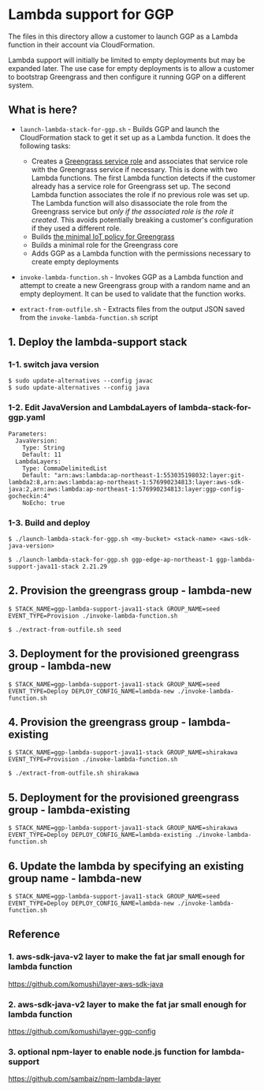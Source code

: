 Lambda support for GGP
======================

The files in this directory allow a customer to launch GGP as a Lambda function in their account via CloudFormation.

Lambda support will initially be limited to empty deployments but may be expanded later. The use case for empty deployments
is to allow a customer to bootstrap Greengrass and then configure it running GGP on a different system.

What is here?
-------------

- `launch-lambda-stack-for-ggp.sh` - Builds GGP and launch the CloudFormation stack to get it
set up as a Lambda function. It does the following tasks:
  - Creates a [Greengrass service role](https://docs.aws.amazon.com/greengrass/latest/developerguide/service-role.html) and associates that service role with the Greengrass service
if necessary. This is done with two Lambda functions. The first Lambda function detects if the customer already has a
service role for Greengrass set up. The second Lambda function associates the role if no previous role was set up. The
Lambda function will also disassociate the role from the Greengrass service but *only if the associated role is the role it created*.
This avoids potentially breaking a customer's configuration if they used a different role.
  - Builds [the minimal IoT policy for Greengrass](https://docs.aws.amazon.com/greengrass/latest/developerguide/gg-sec.html#gg-config-sec-min-iot-policy)
  - Builds a minimal role for the Greengrass core
  - Adds GGP as a Lambda function with the permissions necessary to create empty deployments

- `invoke-lambda-function.sh` - Invokes GGP as a Lambda function and attempt to create a new Greengrass
group with a random name and an empty deployment. It can be used to validate that the function works.

- `extract-from-outfile.sh` - Extracts files from the output JSON saved from the `invoke-lambda-function.sh` script

## 1. Deploy the lambda-support stack

### 1-1. switch java version
```
$ sudo update-alternatives --config javac
$ sudo update-alternatives --config java
```

### 1-2. Edit JavaVersion and LambdaLayers of lambda-stack-for-ggp.yaml
```
Parameters:
  JavaVersion:
    Type: String
    Default: 11
  LambdaLayers:
    Type: CommaDelimitedList
    Default: "arn:aws:lambda:ap-northeast-1:553035198032:layer:git-lambda2:8,arn:aws:lambda:ap-northeast-1:576990234813:layer:aws-sdk-java:2,arn:aws:lambda:ap-northeast-1:576990234813:layer:ggp-config-gocheckin:4"
    NoEcho: true
```

### 1-3. Build and deploy

```
$ ./launch-lambda-stack-for-ggp.sh <my-bucket> <stack-name> <aws-sdk-java-version>
```

```
$ ./launch-lambda-stack-for-ggp.sh ggp-edge-ap-northeast-1 ggp-lambda-support-java11-stack 2.21.29
```


## 2. Provision the greengrass group - lambda-new
```
$ STACK_NAME=ggp-lambda-support-java11-stack GROUP_NAME=seed EVENT_TYPE=Provision ./invoke-lambda-function.sh

$ ./extract-from-outfile.sh seed
```

## 3. Deployment for the provisioned greengrass group - lambda-new
```
$ STACK_NAME=ggp-lambda-support-java11-stack GROUP_NAME=seed EVENT_TYPE=Deploy DEPLOY_CONFIG_NAME=lambda-new ./invoke-lambda-function.sh
```

## 4. Provision the greengrass group - lambda-existing
```
$ STACK_NAME=ggp-lambda-support-java11-stack GROUP_NAME=shirakawa EVENT_TYPE=Provision ./invoke-lambda-function.sh

$ ./extract-from-outfile.sh shirakawa
```

## 5. Deployment for the provisioned greengrass group - lambda-existing
```
$ STACK_NAME=ggp-lambda-support-java11-stack GROUP_NAME=shirakawa EVENT_TYPE=Deploy DEPLOY_CONFIG_NAME=lambda-existing ./invoke-lambda-function.sh
```

## 6. Update the lambda by specifying an existing group name - lambda-new
```
$ STACK_NAME=ggp-lambda-support-java11-stack GROUP_NAME=seed EVENT_TYPE=Deploy DEPLOY_CONFIG_NAME=lambda-new ./invoke-lambda-function.sh
```


## Reference
### 1. aws-sdk-java-v2 layer to make the fat jar small enough for lambda function
https://github.com/komushi/layer-aws-sdk-java

### 2. aws-sdk-java-v2 layer to make the fat jar small enough for lambda function
https://github.com/komushi/layer-ggp-config

### 3. optional npm-layer to enable node.js function for lambda-support
https://github.com/sambaiz/npm-lambda-layer

